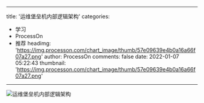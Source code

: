 
---
title: '运维堡垒机内部逻辑架构'
categories: 
 - 学习
 - ProcessOn
 - 推荐
headimg: 'https://img.processon.com/chart_image/thumb/57e09639e4b0a16a66f07a27.png'
author: ProcessOn
comments: false
date: 2022-01-07 05:22:43
thumbnail: 'https://img.processon.com/chart_image/thumb/57e09639e4b0a16a66f07a27.png'
---

<div>   
<img class="thumb" alt="运维堡垒机内部逻辑架构" src="https://img.processon.com/chart_image/thumb/57e09639e4b0a16a66f07a27.png" referrerpolicy="no-referrer">
<p></p>  
</div>
            